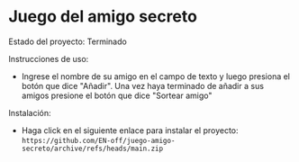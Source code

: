 <h1>Juego del amigo secreto</h1>

Estado del proyecto: Terminado

Instrucciones de uso:

- Ingrese el nombre de su amigo en el campo de texto y luego presiona el botón que dice "Añadir". Una vez haya terminado de añadir a sus amigos presione el botón que dice "Sortear amigo"

Instalación:

- Haga click en el siguiente enlace para instalar el proyecto: ````https://github.com/EN-off/juego-amigo-secreto/archive/refs/heads/main.zip````
